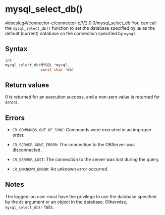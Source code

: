 mysql_select_db() 
======================================
#docslug#/connector-c/connector-c/V2.0.0/mysql_select_db
You can call the `mysql_select_db()` function to set the database specified by `db` as the default (current) database on the connection specified by `mysql`. 

Syntax 
---------------------------

```c
int
mysql_select_db(MYSQL *mysql,
                const char *db)
```



Return values 
----------------------------------

0 is returned for an execution success, and a non-zero value is returned for errors.

Errors 
---------------------------

* `CR_COMMANDS_OUT_OF_SYNC`: Commands were executed in an improper order.

  

* `CR_SERVER_GONE_ERROR`: The connection to the OBServer was disconnected.

  

* `CR_SERVER_LOST`: The connection to the server was lost during the query.

  

* `CR_UNKNOWN_ERROR`: An unknown error occurred.

  




Notes 
--------------------------

The logged-on user must have the privilege to use the database specified by the `db` argument or an object in the database. Otherwise, `mysql_select_db()` fails.
